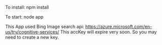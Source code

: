 To install:
npm install

To start:
node app


This App used Bing Image search api: https://azure.microsoft.com/en-us/try/cognitive-services/
This accKey will expire very soon. So you may need to create a new key.
